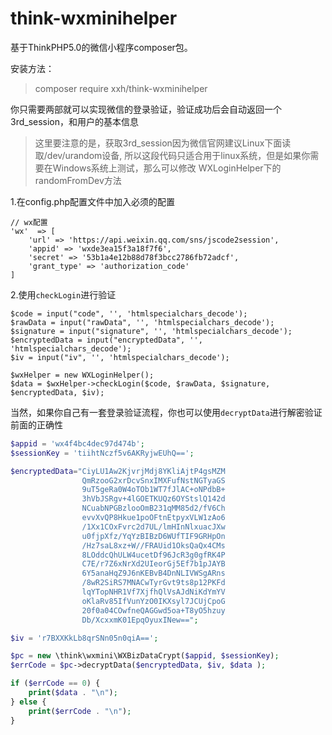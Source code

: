 # think-wxminihelper
基于ThinkPHP5.0的微信小程序composer包。 

安装方法：

> composer require xxh/think-wxminihelper

你只需要两部就可以实现微信的登录验证，验证成功后会自动返回一个3rd_session，和用户的基本信息

> 这里要注意的是，获取3rd_session因为微信官网建议Linux下面读取/dev/urandom设备,
所以这段代码只适合用于linux系统，但是如果你需要在Windows系统上测试，那么可以修改
WXLoginHelper下的randomFromDev方法

1.在config.php配置文件中加入必须的配置

```
// wx配置
'wx'  => [
    'url' => 'https://api.weixin.qq.com/sns/jscode2session',
    'appid' => 'wxde3ea15f3a18f7f6',
    'secret' => '53b1a4e12b88d78f3bcc2786fb72adcf',
    'grant_type' => 'authorization_code'
]
```

2.使用```checkLogin```进行验证

```
$code = input("code", '', 'htmlspecialchars_decode');
$rawData = input("rawData", '', 'htmlspecialchars_decode');
$signature = input("signature", '', 'htmlspecialchars_decode');
$encryptedData = input("encryptedData", '', 'htmlspecialchars_decode');
$iv = input("iv", '', 'htmlspecialchars_decode');

$wxHelper = new WXLoginHelper();
$data = $wxHelper->checkLogin($code, $rawData, $signature, $encryptedData, $iv);
```


当然，如果你自己有一套登录验证流程，你也可以使用```decryptData```进行解密验证前面的正确性

```php
$appid = 'wx4f4bc4dec97d474b';
$sessionKey = 'tiihtNczf5v6AKRyjwEUhQ==';

$encryptedData="CiyLU1Aw2KjvrjMdj8YKliAjtP4gsMZM
                QmRzooG2xrDcvSnxIMXFufNstNGTyaGS
                9uT5geRa0W4oTOb1WT7fJlAC+oNPdbB+
                3hVbJSRgv+4lGOETKUQz6OYStslQ142d
                NCuabNPGBzlooOmB231qMM85d2/fV6Ch
                evvXvQP8Hkue1poOFtnEtpyxVLW1zAo6
                /1Xx1COxFvrc2d7UL/lmHInNlxuacJXw
                u0fjpXfz/YqYzBIBzD6WUfTIF9GRHpOn
                /Hz7saL8xz+W//FRAUid1OksQaQx4CMs
                8LOddcQhULW4ucetDf96JcR3g0gfRK4P
                C7E/r7Z6xNrXd2UIeorGj5Ef7b1pJAYB
                6Y5anaHqZ9J6nKEBvB4DnNLIVWSgARns
                /8wR2SiRS7MNACwTyrGvt9ts8p12PKFd
                lqYTopNHR1Vf7XjfhQlVsAJdNiKdYmYV
                oKlaRv85IfVunYzO0IKXsyl7JCUjCpoG
                20f0a04COwfneQAGGwd5oa+T8yO5hzuy
                Db/XcxxmK01EpqOyuxINew==";

$iv = 'r7BXXKkLb8qrSNn05n0qiA==';

$pc = new \think\wxmini\WXBizDataCrypt($appid, $sessionKey);
$errCode = $pc->decryptData($encryptedData, $iv, $data );

if ($errCode == 0) {
    print($data . "\n");
} else {
    print($errCode . "\n");
}

```
